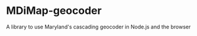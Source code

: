 MDiMap-geocoder
===============

A library to use Maryland's cascading geocoder in Node.js and the browser
